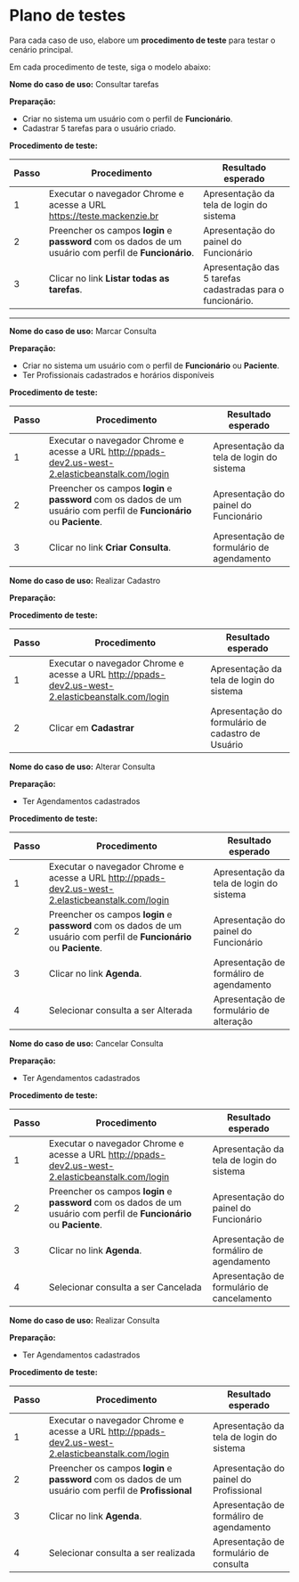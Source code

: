 # Plano de testes

Para cada caso de uso, elabore um **procedimento de teste** para testar o cenário principal.

Em cada procedimento de teste, siga o modelo abaixo:

**Nome do caso de uso:** Consultar tarefas

**Preparação:**

* Criar no sistema um usuário com o perfil de **Funcionário**.
* Cadastrar 5 tarefas para o usuário criado.

**Procedimento de teste:**

| Passo | Procedimento | Resultado esperado |
| --- | --- | --- |
| 1 | Executar o navegador Chrome e acesse a URL https://teste.mackenzie.br | Apresentação da tela de login do sistema |
| 2 | Preencher os campos **login** e **password** com os dados de um usuário com perfil de **Funcionário**. | Apresentação do painel do Funcionário |
| 3 | Clicar no link **Listar todas as tarefas**. | Apresentação das 5 tarefas cadastradas para o funcionário. |

****************************************************************************************************************************************

**Nome do caso de uso:** Marcar Consulta

**Preparação:**

* Criar no sistema um usuário com o perfil de **Funcionário** ou **Paciente**.
* Ter Profissionais cadastrados e horários disponíveis

**Procedimento de teste:**

| Passo | Procedimento | Resultado esperado |
| --- | --- | --- |
| 1 | Executar o navegador Chrome e acesse a URL http://ppads-dev2.us-west-2.elasticbeanstalk.com/login | Apresentação da tela de login do sistema |
| 2 | Preencher os campos **login** e **password** com os dados de um usuário com perfil de **Funcionário** ou **Paciente**. | Apresentação do painel do Funcionário |
| 3 | Clicar no link **Criar Consulta**. | Apresentação de formulário de agendamento |


**Nome do caso de uso:** Realizar Cadastro

**Preparação:**

**Procedimento de teste:**

| Passo | Procedimento | Resultado esperado |
| --- | --- | --- |
| 1 | Executar o navegador Chrome e acesse a URL http://ppads-dev2.us-west-2.elasticbeanstalk.com/login | Apresentação da tela de login do sistema |
| 2 | Clicar em **Cadastrar** | Apresentação do formulário de cadastro de Usuário |


**Nome do caso de uso:** Alterar Consulta

**Preparação:**

* Ter Agendamentos cadastrados

**Procedimento de teste:**

| Passo | Procedimento | Resultado esperado |
| --- | --- | --- |
| 1 | Executar o navegador Chrome e acesse a URL http://ppads-dev2.us-west-2.elasticbeanstalk.com/login | Apresentação da tela de login do sistema |
| 2 | Preencher os campos **login** e **password** com os dados de um usuário com perfil de **Funcionário** ou **Paciente**. | Apresentação do painel do Funcionário |
| 3 | Clicar no link **Agenda**. | Apresentação de formáliro de agendamento |
| 4 | Selecionar consulta a ser Alterada | Apresentação de formulário de alteração |


**Nome do caso de uso:** Cancelar Consulta

**Preparação:**

* Ter Agendamentos cadastrados

**Procedimento de teste:**

| Passo | Procedimento | Resultado esperado |
| --- | --- | --- |
| 1 | Executar o navegador Chrome e acesse a URL http://ppads-dev2.us-west-2.elasticbeanstalk.com/login | Apresentação da tela de login do sistema |
| 2 | Preencher os campos **login** e **password** com os dados de um usuário com perfil de **Funcionário** ou **Paciente**. | Apresentação do painel do Funcionário |
| 3 | Clicar no link **Agenda**. | Apresentação de formáliro de agendamento |
| 4 | Selecionar consulta a ser Cancelada | Apresentação de formulário de cancelamento |


**Nome do caso de uso:** Realizar Consulta

**Preparação:**

* Ter Agendamentos cadastrados

**Procedimento de teste:**

| Passo | Procedimento | Resultado esperado |
| --- | --- | --- |
| 1 | Executar o navegador Chrome e acesse a URL http://ppads-dev2.us-west-2.elasticbeanstalk.com/login | Apresentação da tela de login do sistema |
| 2 | Preencher os campos **login** e **password** com os dados de um usuário com perfil de **Profissional** | Apresentação do painel do Profissional |
| 3 | Clicar no link **Agenda**. | Apresentação de formáliro de agendamento |
| 4 | Selecionar consulta a ser realizada | Apresentação de formulário de consulta |

